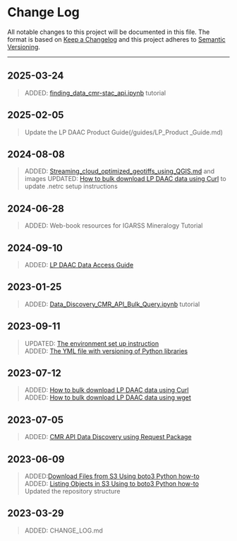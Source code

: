 
# Change Log
All notable changes to this project will be documented in this file. 
The format is based on [Keep a Changelog](http://keepachangelog.com/)
and this project adheres to [Semantic Versioning](http://semver.org/).
_________________________________________________________________________
## 2025-03-24
>
> ADDED: [finding_data_cmr-stac_api.ipynb](/python/tutorials/finding_data_cmr-stac_api.ipynb) tutorial

## 2025-02-05
>
> Update the LP DAAC Product Guide(/guides/LP_Product _Guide.md) 

## 2024-08-08
>
> ADDED: [Streaming_cloud_optimized_geotiffs_using_QGIS.md](/guides/Streaming_cloud_optimized_geotiffs_using_QGIS.md) and images 
> UPDATED: [How to bulk download LP DAAC data using Curl](guides/bulk_download_using_curl.md) to update .netrc setup instructions

## 2024-06-28
>
> ADDED: Web-book resources for IGARSS Mineralogy Tutorial

## 2024-09-10
>
> ADDED: [LP DAAC Data Access Guide](/guides/NASA_LPDAAC_Data_Access_Guide.md)

## 2023-01-25
>
> ADDED: [Data_Discovery_CMR_API_Bulk_Query.ipynb](/python/tutorials/Data_Discovery_CMR_API_Bulk_Query.ipynb) tutorial

## 2023-09-11
>
> UPDATED: [The environment set up instruction](setup/setup_instructions_python.md)  
> ADDED: [The YML file with versioning of Python libraries](setup/lpdaac_windows.yml)  

## 2023-07-12  
>
> ADDED: [How to bulk download LP DAAC data using Curl](guides/bulk_download_using_curl.md)  
> ADDED: [How to bulk download LP DAAC data using wget](guides/bulk_download_using_wget.md)  

## 2023-07-05  
>
> ADDED: [CMR API Data Discovery using Request Package](python/tutorials/Data_Discovery_CMR_API_Request.ipynb)  

## 2023-06-09  
>
> ADDED:[Download Files from S3 Using boto3 Python how-to](python/how-tos/Earthdata_Cloud__Download_file_from_S3.ipynb)  
> ADDED: [Listing Objects in S3 Using to boto3 Python how-to](python/how-tos/Earthdata_Cloud__List_bucket_objects.ipynb)  
> Updated the repository structure  

## 2023-03-29
>  
> ADDED: CHANGE_LOG.md
